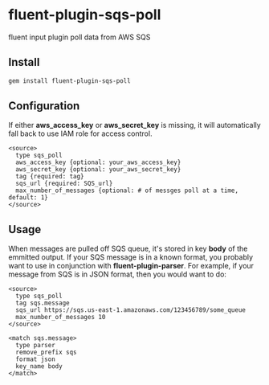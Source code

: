 # fluent-plugin-sqs-poll
fluent input plugin poll data from AWS SQS

## Install

```bash
gem install fluent-plugin-sqs-poll
```

## Configuration

If either **aws_access_key** or **aws_secret_key** is missing, it will automatically
fall back to use IAM role for access control.

```
<source>
  type sqs_poll
  aws_access_key {optional: your_aws_access_key}
  aws_secret_key {optional: your_aws_secret_key}
  tag {required: tag}
  sqs_url {required: SQS_url}
  max_number_of_messages {optional: # of messges poll at a time, default: 1}
</source>
```

## Usage

When messages are pulled off SQS queue, it's stored in key **body** of the
emmitted output. If your SQS message is in a known format, you probably want to
use in conjunction with **fluent-plugin-parser**. For example, if your message
from SQS is in JSON format, then you would want to do:

```
<source>
  type sqs_poll
  tag sqs.message
  sqs_url https://sqs.us-east-1.amazonaws.com/123456789/some_queue
  max_number_of_messages 10
</source>

<match sqs.message>
  type parser
  remove_prefix sqs
  format json
  key_name body
</match>
```
